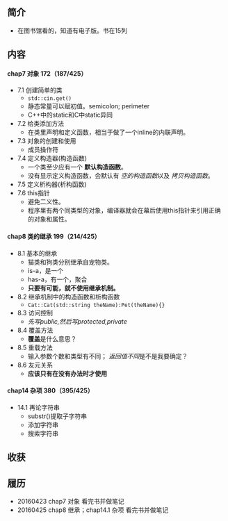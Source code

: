##  简介
+ 在图书馆看的，知道有电子版。书在15列

##  内容

####  chap7 对象  172（187/425）
+ 7.1 创建简单的类
	+ `std::cin.get()`
	+ 静态常量可以赋初值。semicolon; perimeter
	+ C++中的static和C中static异同
+ 7.2 给类添加方法
	+ 在类里声明和定义函数，相当于做了一个inline的内联声明。
+ 7.3 对象的创建和使用
	+ 成员操作符
+ 7.4 定义构造器(构造函数)
	+ 一个类至少应有一个 **默认构造函数**。	
	+ 没有显示定义构造函数，会默认有 *空的构造函数*以及 *拷贝构造函数*。
+ 7.5 定义析构器(析构函数)
+ 7.6 this指针
	+ 避免二义性。
	+ 程序里有两个同类型的对象，编译器就会在幕后使用this指针来引用正确的对象和属性。

####  chap8 类的继承  199（214/425）
+ 8.1 基本的继承
	+ 猫类和狗类分别继承自宠物类。
	+ is-a，是一个
	+ has-a，有一个，聚合
	+ **只要有可能，就不使用继承机制。**
+ 8.2 继承机制中的构造函数和析构函数
	+ `Cat::Cat(std::string theName):Pet(theName){}`
+ 8.3 访问控制
	+ *先写public,然后写protected,private*
+ 8.4 覆盖方法
	+ **覆盖**是什么意思？
+ 8.5 重载方法
	+ 输入参数个数和类型有不同； *返回值不同*是不是我要确定？
+ 8.6 友元关系
	+ **应该只有在没有办法时才使用**

####  chap14 杂项  380（395/425）
+ 14.1 再论字符串
	+ substr()提取子字符串
	+ 添加字符串
	+ 搜索字符串


##  收获


##  履历
+ 20160423 chap7 对象 看完书并做笔记
+ 20160425 chap8 继承；chap14.1 杂项  看完书并做笔记


